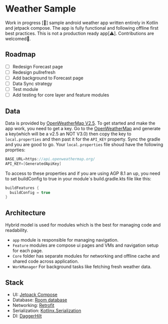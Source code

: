 # Weather Sample

Work in progress [🚧] sample android weather app written entirely in Kotlin and jetpack compose. The app is fully functional and following offline first best practices. This is not a production ready app[⚠️]. Contributions are welcomed🫡.

## Roadmap

* [ ] Redesign Forecast page
* [ ] Redesign pullrefresh
* [ ] Add background to Forecast page
* [ ] Data Sync strategy
* [ ] Test module
* [ ] Add testing for core layer and feature modules

## Data

Data is provided by [OpenWeatherMap V2.5](https://openweathermap.org/api).
To get started and make the app work, you need to get a key. Go to the [OpenWeatherMap](https://openweathermap.org/api) and generate a key(which will be a v2.5 an NOT V3.0) then copy the key to `local.properties` and then past it for the `API_KEY` property. Sync the gradle and you are good to go.
Your `local.properties` file shoud have the following proprties:

```gradle
BASE_URL=https://api.openweathermap.org/
API_KEY=[GeneratedApiKey]
```
To access to these properties and if you are using AGP 8.1 an up, you need to set buildConfig to true in your module`s build.gradle.kts file like this:
```gradle
buildFeatures {
  buildConfig = true
}
```

## Architecture

Hybrid model is used for modules which is the best for managing code and readability.
* `app` module is responsible for managing navigation.
* `Feature` modules are compose ui pages and VMs and navigation setup for each page.
* `Core` folder has separate modules for networking and offline cache and shared code across application.
* `WorkManager` For background tasks like fetching fresh weather data.

## Stack

* UI: [Jetpack Compose]()
* Database: [Room database]()
* Networking: [Retrofit]()
* Serialization: [Kotlinx.Serialization]()
* DI: [DaggerHilt]()
